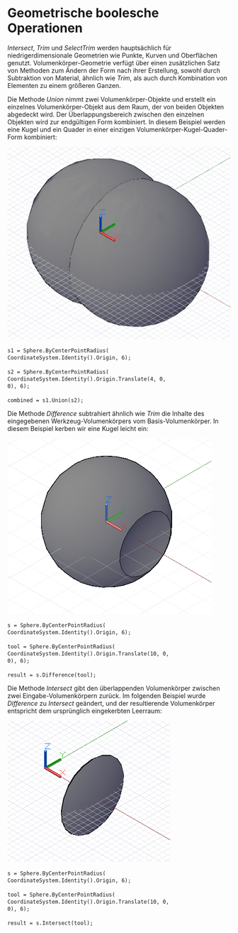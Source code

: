 

# Geometrische boolesche Operationen

*Intersect*, *Trim* und *SelectTrim* werden hauptsächlich für niedrigerdimensionale Geometrien wie Punkte, Kurven und Oberflächen genutzt. Volumenkörper-Geometrie verfügt über einen zusätzlichen Satz von Methoden zum Ändern der Form nach ihrer Erstellung, sowohl durch Subtraktion von Material, ähnlich wie *Trim*, als auch durch Kombination von Elementen zu einem größeren Ganzen.

Die Methode *Union* nimmt zwei Volumenkörper-Objekte und erstellt ein einzelnes Volumenkörper-Objekt aus dem Raum, der von beiden Objekten abgedeckt wird. Der Überlappungsbereich zwischen den einzelnen Objekten wird zur endgültigen Form kombiniert. In diesem Beispiel werden eine Kugel und ein Quader in einer einzigen Volumenkörper-Kugel-Quader-Form kombiniert:

![](images/12-9/GeometricBooleans_01.png)

```
s1 = Sphere.ByCenterPointRadius(
CoordinateSystem.Identity().Origin, 6);

s2 = Sphere.ByCenterPointRadius(
CoordinateSystem.Identity().Origin.Translate(4, 0,
0), 6);

combined = s1.Union(s2);
```

Die Methode *Difference* subtrahiert ähnlich wie *Trim* die Inhalte des eingegebenen Werkzeug-Volumenkörpers vom Basis-Volumenkörper. In diesem Beispiel kerben wir eine Kugel leicht ein:

![](images/12-9/GeometricBooleans_02.png)

```
s = Sphere.ByCenterPointRadius(
CoordinateSystem.Identity().Origin, 6);

tool = Sphere.ByCenterPointRadius(
CoordinateSystem.Identity().Origin.Translate(10, 0,
0), 6);

result = s.Difference(tool);
```

Die Methode *Intersect* gibt den überlappenden Volumenkörper zwischen zwei Eingabe-Volumenkörpern zurück. Im folgenden Beispiel wurde *Difference* zu *Intersect* geändert, und der resultierende Volumenkörper entspricht dem ursprünglich eingekerbten Leerraum:

![](images/12-9/GeometricBooleans_03.png)

```
s = Sphere.ByCenterPointRadius(
CoordinateSystem.Identity().Origin, 6);

tool = Sphere.ByCenterPointRadius(
CoordinateSystem.Identity().Origin.Translate(10, 0,
0), 6);

result = s.Intersect(tool);
```

